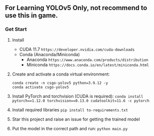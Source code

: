 ## For Learning YOLOv5 Only, not recommend to use this in game.


### Get Start
1) Install 
   - CUDA 11.7
    `https://developer.nvidia.com/cuda-downloads`
    - Conda (Anaconda/Miniconda)
       - Anaconda `https://www.anaconda.com/products/distribution`
       - Miniconda `https://docs.conda.io/en/latest/miniconda.html`

2) Create and activate a conda virtual environment:
    ```
    conda create -n csgo-yolov5 python=3.9.12 -y
    conda activate csgo-yolov5
    ```
3) Install PyTorch and torchvision (CUDA is required):
    `conda install pytorch==1.12.0 torchvision==0.13.0 cudatoolkit=11.6 -c pytorch`

4) Install required libraries
    `pip install to-requirements.txt`

5) Star this project and raise an issue for getting the trained model
   
6) Put the model in the correct path and run:
   `python main.py`
